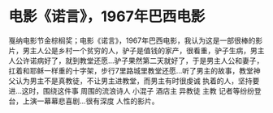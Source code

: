 # 电影《诺言》，1967年巴西电影

戛纳电影节金棕榈奖；电影《诺言》，1967年巴西电影，我认为这是一部很棒的影片，男主人公是乡村一个贫穷的人，驴子是值钱的家产，很看重，驴子生病，男主人公许诺病好了，就到教堂还愿…驴子果然第二天就好了，于是男主人公和妻子，扛着和耶稣一样重的十字架，步行7里路城里教堂还愿…听了男主的故事，教堂神父认为男主不是真教徒，不让男主进教堂，而男主有时很虔诚 执着的人，坚持要进…这时，围绕这件事 周围的流浪诗人 小混子 酒店主 异教徒 主教 记者等纷纷登台，上演一幕幕悲喜剧…很有深度 人性的影片。